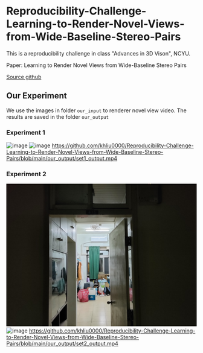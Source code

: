 # Reproducibility-Challenge-Learning-to-Render-Novel-Views-from-Wide-Baseline-Stereo-Pairs

This is a reproducibility challenge in class "Advances in 3D Vison", NCYU.

Paper: Learning to Render Novel Views from Wide-Baseline Stereo Pairs

[Source github](https://github.com/yilundu/cross_attention_renderer/tree/master)

## Our Experiment

We use the images in folder `our_input` to renderer novel view video. The results are saved in the folder `our_output`

### Experiment 1

![image](https://github.com/khliu0000/Reproducibility-Challenge-Learning-to-Render-Novel-Views-from-Wide-Baseline-Stereo-Pairs/blob/main/our_input/set1/1.jpg)
![image](https://github.com/khliu0000/Reproducibility-Challenge-Learning-to-Render-Novel-Views-from-Wide-Baseline-Stereo-Pairs/blob/main/our_input/set1/2.jpg)
https://github.com/khliu0000/Reproducibility-Challenge-Learning-to-Render-Novel-Views-from-Wide-Baseline-Stereo-Pairs/blob/main/our_output/set1_output.mp4

### Experiment 2

![image](https://github.com/khliu0000/Reproducibility-Challenge-Learning-to-Render-Novel-Views-from-Wide-Baseline-Stereo-Pairs/blob/main/our_input/set2/1.jpg)
![image](https://github.com/khliu0000/Reproducibility-Challenge-Learning-to-Render-Novel-Views-from-Wide-Baseline-Stereo-Pairs/blob/main/our_input/set2/2.jpg)
https://github.com/khliu0000/Reproducibility-Challenge-Learning-to-Render-Novel-Views-from-Wide-Baseline-Stereo-Pairs/blob/main/our_output/set2_output.mp4
